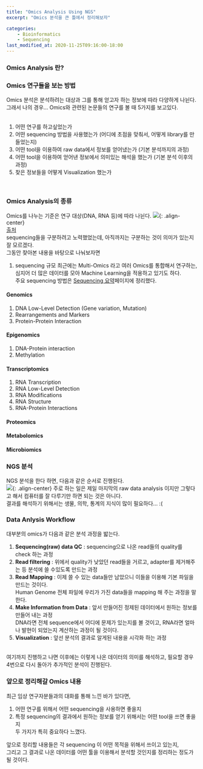 ```yaml
---
title: "Omics Analysis Using NGS"
excerpt: "Omics 분석을 큰 틀에서 정리해보자"

categories: 
    - Bioinformatics
    - Sequencing
last_modified_at: 2020-11-25T09:16:00-18:00
---
```


### Omics Analysis 란?


### Omics 연구들을 보는 방법
Omics 분석은 분석하려는 대상과 그를 통해 얻고자 하는 정보에 따라 다양하게 나뉜다.  
그래서 나의 경우... Omics와 관련된 논문들의 연구를 볼 때 5가지를 보고있다.  
<br/>
1) 어떤 연구를 하고싶었는가    
2) 어떤 sequencing 방법을 사용했는가 (어디에 초점을 맞춰서, 어떻게 library를 만들었는지)  
3) 어떤 tool을 이용하여 raw data에서 정보를 얻어냈는가 (기본 분석까지의 과정)  
4) 어떤 tool을 이용하여 얻어낸 정보에서 의미있는 해석을 했는가 (기본 분석 이후의 과정)  
5) 찾은 정보들을 어떻게 Visualization 했는가  
<br>

### Omics Analysis의 종류
Omics를 나누는 기준은 연구 대상(DNA, RNA 등)에 따라 나뉜다.
![](https://sunahy1011.github.io/assets/images/omics.jpg){: .align-center}  
[출처](https://www.metabolismjournal.com/article/S0026-0495(20)30184-0/fulltext)
<br>
sequencing들을 구분하려고 노력했었는데, 아직까지는 구분하는 것이 의미가 있는지 잘 모르겠다.    
그동안 찾아본 내용을 바탕으로 나눠보자면  
1) sequencing 규모
최근에는 Multi-Omics 라고 여러 Omics를 통합해서 연구하는, 심지어 더 많은 데이터를 모아 Machine Learning을 적용하고 있기도 하다.  
주요 sequencing 방법은 [Sequencing 요약](https://sunahy1011.github.io/bioinformatics/sequencing/sequencing-list/)페이지에 정리했다.  

#### Genomics 

1. DNA Low-Level Detection (Gene variation, Mutation)
1. Rearrangements and Markers
1. Protein-Protein Interaction

#### Epigenomics

1. DNA-Protein interaction
1. Methylation

#### Transcriptomics

1. RNA Transcription
1. RNA Low-Level Detection
1. RNA Modifications
1. RNA Structure
1. RNA-Protein Interactions

#### Proteomics

#### Metabolomics

#### Microbiomics



### NGS 분석
NGS 분석을 한다 하면, 다음과 같은 순서로 진행된다.  
![](https://sunahy1011.github.io/assets/images/NGS_analysis_workflow.JPG){: .align-center}
주로 하는 일은 제일 마지막의 raw data analysis 이지만 그렇다고 해서 컴퓨터를 잘 다루기만 하면 되는 것은 아니다.  
결과를 해석하기 위해서는 생물, 의학, 통계의 지식이 많이 필요하다... :(  

### Data Anlysis Workflow
대부분의 omics가 다음과 같은 분석 과정을 밟는다.   
1. **Sequencing(raw) data QC** : sequencing으로 나온 read들의 quality를 check 하는 과정
1. **Read filtering** : 위에서 quality가 낮았던 read들을 거르고, adapter를 제거해주는 등 분석에 쓸 수있도록 만드는 과정
1. **Read Mapping** : 이제 쓸 수 있는 data들만 남았으니 이들을 이용해 기본 파일을 만드는 것이다.  
Human Genome 전체 파일에 우리가 가진 data들을 mapping 해 주는 과정을 말한다. 
1. **Make Information from Data** : 앞서 만들어진 정제된 데이터에서 원하는 정보를 만들어 내는 과정  
DNA라면 전체 sequence에서 어디에 문제가 있는지를 볼 것이고, RNA라면 얼마나 발현이 되었는지 계산하는 과정이 될 것이다. 
1. **Visualization** : 앞선 분석의 결과로 알게된 내용을 시각화 하는 과정  
<br> 
여기까지 진행하고 나면 이후에는 이렇게 나온 데이터의 의미를 해석하고,  
필요할 경우 4번으로 다시 돌아가 추가적인 분석이 진행된다.  



### 앞으로 정리해갈 Omics 내용
최근 임상 연구자분들과의 대화를 통해 느낀 바가 있다면,  
1) 어떤 연구를 위해서 어떤 sequencing을 사용하면 좋을지  
2) 특정 sequencing의 결과에서 원하는 정보를 얻기 위해서는 어떤 tool을 쓰면 좋을지  
두 가지가 특히 중요하다 느꼈다.  
  
앞으로 정리할 내용들은 각 sequencing 이 어떤 목적을 위해서 쓰이고 있는지,  
그리고 그 결과로 나온 데이터를 어떤 툴을 이용해서 분석할 것인지를 정리하는 정도가 될 것이다.  



